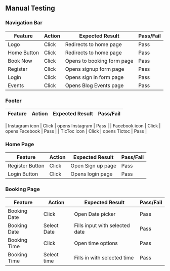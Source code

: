 ## Manual Testing
### Navigation Bar
| Feature               | Action     | Expected Result                                                    | Pass/Fail |
|-----------------------|------------|--------------------------------------------------------------------|-----------|
|  Logo                 | Click      |  Redirects to home page                                            |    Pass   |
|  Home Button                 | Click      |  Redirects to home page                                            |    Pass   |
|  Book Now                | Click      |  Opens to booking form page                                            |    Pass   |
|Register                 | Click      |  Opens signup form  page                                            |    Pass   |
|  Login                 | Click      |  Opens sign in form page                                            |    Pass   |
|  Events                | Click      |  Opens Blog Events page                                            |    Pass   |

### Footer 
| Feature               | Action     | Expected Result                                                    | Pass/Fail |
|-----------------------|------------|--------------------------------------------------------------------|-----------|

|  Instagram icon     | Click      |  opens Instagram                                                  |    Pass   |
|  Facebook icon     | Click      |  opens Facebook                                                 |    Pass   |
|  TicToc icon     | Click      |  opens Tictoc                                                  |    Pass   |


### Home Page
| Feature               | Action     | Expected Result                                                    | Pass/Fail |
|-----------------------|------------|--------------------------------------------------------------------|-----------|
|  Register Button      | Click      |  Open Sign up page                                                 |    Pass   |
|  Login  Button        | Click      |  Opens login page                                                  |    Pass   |

### Booking Page
| Feature               | Action     | Expected Result                                                    | Pass/Fail |
|-----------------------|------------|--------------------------------------------------------------------|-----------|
|  Booking Date      | Click      |  Open Date picker      |    Pass   |
|  Booking Date      | Select Date      |  Fills input with selected date   |    Pass   |
|  Booking Time      | Click      |  Open time options      |    Pass   |
|  Booking Time      | Select time      |  Fills in with selected time      |    Pass   |
